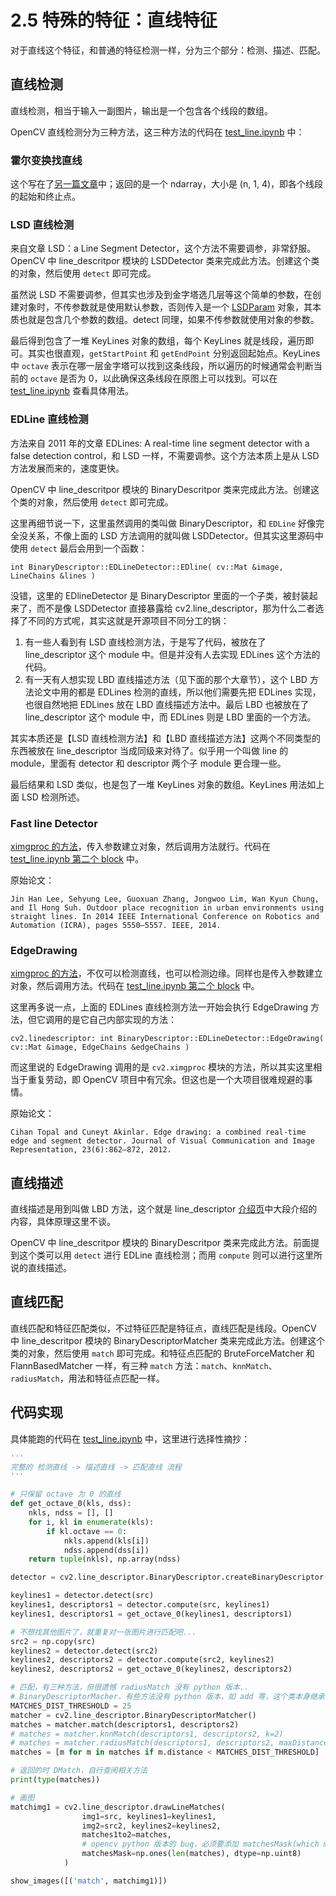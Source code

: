 # 2.5 特殊的特征：直线特征

对于直线这个特征，和普通的特征检测一样，分为三个部分：检测、描述、匹配。

## 直线检测

直线检测，相当于输入一副图片，输出是一个包含各个线段的数组。

OpenCV 直线检测分为三种方法，这三种方法的代码在 [test_line.ipynb](../code/test_line.ipynb) 中：

### 霍尔变换找直线

这个写在了[另一篇文章](./3.1.md)中；返回的是一个 ndarray，大小是 (n, 1, 4)，即各个线段的起始和终止点。

### LSD 直线检测

来自文章 LSD：a Line Segment Detector，这个方法不需要调参，非常舒服。OpenCV 中 line_descritpor 模块的 LSDDetector 类来完成此方法。创建这个类的对象，然后使用 `detect` 即可完成。

虽然说 LSD 不需要调参，但其实也涉及到金字塔选几层等这个简单的参数，在创建对象时，不传参数就是使用默认参数，否则传入是一个 [LSDParam](https://docs.opencv.org/4.x/d6/d03/structcv_1_1line__descriptor_1_1LSDParam.html) 对象，其本质也就是包含几个参数的数组。detect 同理，如果不传参数就使用对象的参数。

最后得到包含了一堆 KeyLines 对象的数组，每个 KeyLines 就是线段，遍历即可。其实也很直观，`getStartPoint` 和 `getEndPoint` 分别返回起始点。KeyLines 中 `octave` 表示在哪一层金字塔可以找到这条线段，所以遍历的时候通常会判断当前的 `octave` 是否为 0，以此确保这条线段在原图上可以找到。可以在 [test_line.ipynb](../code/test_line.ipynb) 查看具体用法。

### EDLine 直线检测

方法来自 2011 年的文章 EDLines: A real-time line segment detector with a false detection control，和 LSD 一样，不需要调参。这个方法本质上是从 LSD 方法发展而来的，速度更快。

OpenCV 中 line_descritpor 模块的 BinaryDescritpor 类来完成此方法。创建这个类的对象，然后使用 `detect` 即可完成。 

这里再细节说一下，这里虽然调用的类叫做 BinaryDescriptor，和 `EDLine` 好像完全没关系，不像上面的 LSD 方法调用的就叫做 LSDDetector。但其实这里源码中使用 `detect` 最后会用到一个函数：

 `int BinaryDescriptor::EDLineDetector::EDline( cv::Mat &image, LineChains &lines )`
 
没错，这里的 EDlineDetector 是 BinaryDescriptor 里面的一个子类，被封装起来了，而不是像 LSDDetector 直接暴露给 cv2.line_descriptor，那为什么二者选择了不同的方式呢，其实这就是开源项目不同分工的锅：
1. 有一些人看到有 LSD 直线检测方法，于是写了代码，被放在了 line_descriptor 这个 module 中。但是并没有人去实现 EDLines 这个方法的代码。
2. 有一天有人想实现 LBD 直线描述方法（见下面的那个大章节），这个 LBD 方法论文中用的都是 EDLines 检测的直线，所以他们需要先把 EDLines 实现，也很自然地把 EDLines 放在 LBD 直线描述方法中。最后 LBD 也被放在了 line_descriptor 这个 module 中，而 EDLines 则是 LBD 里面的一个方法。

其实本质还是【LSD 直线检测方法】和【LBD 直线描述方法】这两个不同类型的东西被放在 line_descriptor 当成同级来对待了。似乎用一个叫做 line 的 module，里面有 detector 和 descriptor 两个子 module 更合理一些。

最后结果和 LSD 类似，也是包了一堆 KeyLines 对象的数组。KeyLines 用法如上面 LSD 检测所述。

### Fast line Detector
[ximgproc 的方法](https://docs.opencv.org/4.x/df/ded/group__ximgproc__fast__line__detector.html)，传入参数建立对象，然后调用方法就行。代码在 [test_line.ipynb 第二个 block](../code/test_line.ipynb) 中。

原始论文：
```
Jin Han Lee, Sehyung Lee, Guoxuan Zhang, Jongwoo Lim, Wan Kyun Chung, and Il Hong Suh. Outdoor place recognition in urban environments using straight lines. In 2014 IEEE International Conference on Robotics and Automation (ICRA), pages 5550–5557. IEEE, 2014.
```

### EdgeDrawing
[ximgproc 的方法](https://docs.opencv.org/4.x/d4/d8b/group__ximgproc__edge__drawing.html)，不仅可以检测直线，也可以检测边缘。同样也是传入参数建立对象，然后调用方法。代码在 [test_line.ipynb 第二个 block](../code/test_line.ipynb) 中。

这里再多说一点，上面的 EDLines 直线检测方法一开始会执行 EdgeDrawing 方法，但它调用的是它自己内部实现的方法：

`cv2.linedescriptor: int BinaryDescriptor::EDLineDetector::EdgeDrawing( cv::Mat &image, EdgeChains &edgeChains )`

而这里说的 EdgeDrawing 调用的是 `cv2.ximgproc` 模块的方法，所以其实这里相当于重复劳动，即 OpenCV 项目中有冗余。但这也是一个大项目很难规避的事情。

原始论文：
```
Cihan Topal and Cuneyt Akinlar. Edge drawing: a combined real-time edge and segment detector. Journal of Visual Communication and Image Representation, 23(6):862–872, 2012.
```


## 直线描述

直线描述是用到叫做 LBD 方法，这个就是 line_descriptor [介绍页](https://docs.opencv.org/4.x/dc/ddd/group__line__descriptor.html)中大段介绍的内容，具体原理这里不谈。

OpenCV 中 line_descritpor 模块的 BinaryDescritpor 类来完成此方法。前面提到这个类可以用 `detect` 进行 EDLine 直线检测；而用 `compute` 则可以进行这里所说的直线描述。

## 直线匹配

直线匹配和特征匹配类似，不过特征匹配是特征点，直线匹配是线段。OpenCV 中 line_descritpor 模块的 BinaryDescriptorMatcher 类来完成此方法。创建这个类的对象，然后使用 `match` 即可完成。和特征点匹配的 BruteForceMatcher 和 FlannBasedMatcher 一样，有三种 `match` 方法：`match`、`knnMatch`、`radiusMatch`，用法和特征点匹配一样。

## 代码实现

具体能跑的代码在 [test_line.ipynb](../code/test_line.ipynb) 中，这里进行选择性摘抄：

```python
'''
完整的 检测直线 -> 描述直线 -> 匹配直线 流程
'''

# 只保留 octave 为 0 的直线
def get_octave_0(kls, dss):
    nkls, ndss = [], []
    for i, kl in enumerate(kls):
        if kl.octave == 0:
            nkls.append(kls[i])
            ndss.append(dss[i])
    return tuple(nkls), np.array(ndss)

detector = cv2.line_descriptor.BinaryDescriptor.createBinaryDescriptor()

keylines1 = detector.detect(src)
keylines1, descriptors1 = detector.compute(src, keylines1)
keylines1, descriptors1 = get_octave_0(keylines1, descriptors1)

# 不想找其他图片了，就重复对一张图片进行匹配吧...
src2 = np.copy(src)
keylines2 = detector.detect(src2)
keylines2, descriptors2 = detector.compute(src2, keylines2)
keylines2, descriptors2 = get_octave_0(keylines2, descriptors2)

# 匹配，有三种方法，但很遗憾 radiusMatch 没有 python 版本..
# BinaryDescriptorMacher，有些方法没有 python 版本，如 add 等，这个类本身继承自 DescriptorMatcher，和之前点的匹配基本差不多
MATCHES_DIST_THRESHOLD = 25
matcher = cv2.line_descriptor.BinaryDescriptorMatcher()
matches = matcher.match(descriptors1, descriptors2)
# matches = matcher.knnMatch(descriptors1, descriptors2, k=2)
# matches = matcher.radiusMatch(descriptors1, descriptors2, maxDistance=25)
matches = [m for m in matches if m.distance < MATCHES_DIST_THRESHOLD]

# 返回的时 DMatch，自行查阅相关方法
print(type(matches)) 

# 画图
matchimg1 = cv2.line_descriptor.drawLineMatches(
                img1=src, keylines1=keylines1,
                img2=src2, keylines2=keylines2,
                matches1to2=matches,
                # opencv python 版本的 bug，必须要添加 matchesMask(which matches must be drawn)，否则报 Unkown C++ error
                matchesMask=np.ones(len(matches), dtype=np.uint8)
            )

show_images([('match', matchimg1)])
```
